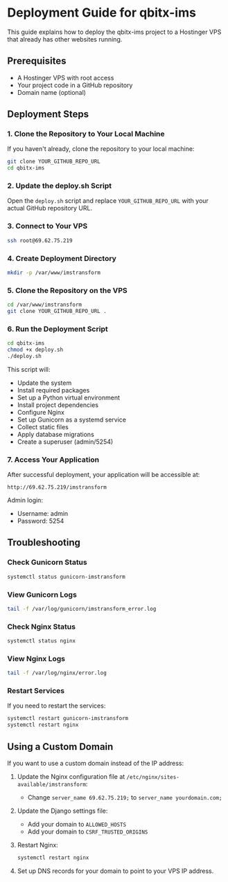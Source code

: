 # Deployment Guide for qbitx-ims

This guide explains how to deploy the qbitx-ims project to a Hostinger VPS that already has other websites running.

## Prerequisites

- A Hostinger VPS with root access
- Your project code in a GitHub repository
- Domain name (optional)

## Deployment Steps

### 1. Clone the Repository to Your Local Machine

If you haven't already, clone the repository to your local machine:

```bash
git clone YOUR_GITHUB_REPO_URL
cd qbitx-ims
```

### 2. Update the deploy.sh Script

Open the `deploy.sh` script and replace `YOUR_GITHUB_REPO_URL` with your actual GitHub repository URL.

### 3. Connect to Your VPS

```bash
ssh root@69.62.75.219
```

### 4. Create Deployment Directory

```bash
mkdir -p /var/www/imstransform
```

### 5. Clone the Repository on the VPS

```bash
cd /var/www/imstransform
git clone YOUR_GITHUB_REPO_URL .
```

### 6. Run the Deployment Script

```bash
cd qbitx-ims
chmod +x deploy.sh
./deploy.sh
```

This script will:
- Update the system
- Install required packages
- Set up a Python virtual environment
- Install project dependencies
- Configure Nginx
- Set up Gunicorn as a systemd service
- Collect static files
- Apply database migrations
- Create a superuser (admin/5254)

### 7. Access Your Application

After successful deployment, your application will be accessible at:

```
http://69.62.75.219/imstransform
```

Admin login:
- Username: admin
- Password: 5254

## Troubleshooting

### Check Gunicorn Status

```bash
systemctl status gunicorn-imstransform
```

### View Gunicorn Logs

```bash
tail -f /var/log/gunicorn/imstransform_error.log
```

### Check Nginx Status

```bash
systemctl status nginx
```

### View Nginx Logs

```bash
tail -f /var/log/nginx/error.log
```

### Restart Services

If you need to restart the services:

```bash
systemctl restart gunicorn-imstransform
systemctl restart nginx
```

## Using a Custom Domain

If you want to use a custom domain instead of the IP address:

1. Update the Nginx configuration file at `/etc/nginx/sites-available/imstransform`:
   - Change `server_name 69.62.75.219;` to `server_name yourdomain.com;`

2. Update the Django settings file:
   - Add your domain to `ALLOWED_HOSTS`
   - Add your domain to `CSRF_TRUSTED_ORIGINS`

3. Restart Nginx:
   ```bash
   systemctl restart nginx
   ```

4. Set up DNS records for your domain to point to your VPS IP address. 